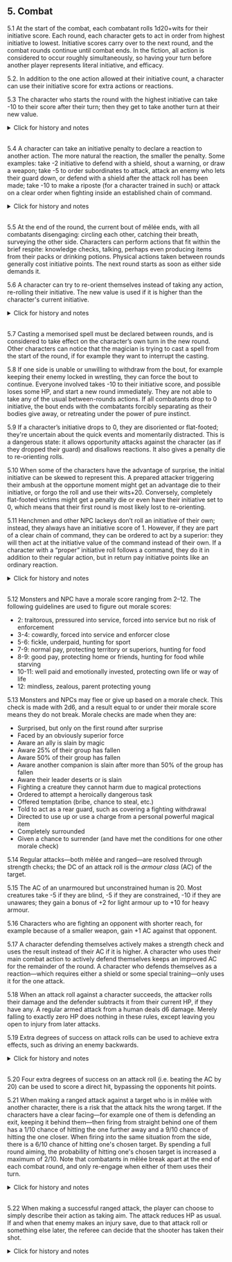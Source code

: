 <h2>5. Combat</h2>

5.1 At the start of the combat, each combatant rolls 1d20+wits for their initiative score. Each round, each character gets to act in order from highest initiative to lowest. Initiative scores carry over to the next round, and the combat rounds continue until combat ends. In the fiction, all action is considered to occur roughly simultaneously, so having your turn before another player represents literal initiative, and efficacy.

5.2. In addition to the one action allowed at their initiative count, a character can use their initiative score for extra actions or reactions.

5.3 The character who starts the round with the highest initiative can take -10 to their score after their turn; then they get to take another turn at their new value.
<details><summary markdown="span">Click for history and notes</summary>

This is known as "superior initiative".
</details><br/>

5.4 A character can take an initiative penalty to declare a reaction to another action.  The more natural the reaction, the smaller the penalty. Some examples: take -2 initiative to defend with a shield, shout a warning, or draw a weapon; take -5 to order subordinates to attack, attack an enemy who lets their guard down, or defend with a shield after the attack roll has been made; take -10 to make a riposte (for a character trained in such) or attack on a clear order when fighting inside an established chain of command.

<details><summary markdown="span">Click for history and notes</summary>
In the Overgrown Cathedral, Spork paid -2 initiative to roll a wits check to see if any more enemies were approaching. If this were done between rounds, it would have been free (see 5.5)
</details><br/>

5.5 At the end of the round, the current bout of mêlée ends, with all combatants disengaging: circling each other, catching their breath, surveying the other side. Characters can perform actions that fit within the brief respite: knowledge checks, talking, perhaps even producing items from their packs or drinking potions. Physical actions taken between rounds generally cost initiative points. The next round starts as soon as either side demands it.

5.6 A character can try to re-orient themselves instead of taking any action, re-rolling their initiative. The new value is used if it is higher than the character's current initiative.
<details><summary markdown="span">Click for history and notes</summary>

Originally, the rule was that re-orienting was done between rounds, but the character could not take an action the following round (only reactions). In Maastricht '18, for whatever reason, we played with the current version anyway. It seems more intuitive that if you re-orient instead of taking your action, you make the choice that "costs your action" on that action, not beforehand. Also, with the old reading a character starting a fight at 0 due to surprise would always miss 2 whole rounds.
</details><br/>

5.7 Casting a memorised spell must be declared between rounds, and is considered to take effect on the character’s own turn in the new round. Other characters can notice that the magician is trying to cast a spell from the start of the round, if for example they want to interrupt the casting.

5.8 If one side is unable or unwilling to withdraw from the bout, for example keeping their enemy locked in wrestling, they can force the bout to continue. Everyone involved takes -10 to their initiative score, and possible loses some HP, and start a new round immediately. They are not able to take any of the usual between-rounds actions. If all combatants drop to 0 initiative, the bout ends with the combatants forcibly separating as their bodies give away, or retreating under the power of pure instinct.

5.9 If a character’s initiative drops to 0, they are disoriented or flat-footed; they're uncertain about the quick events and momentarily distracted. This is a dangerous state: it allows opportunity attacks against the character (as if they dropped their guard) and disallows reactions. It also gives a penalty die to re-orienting rolls.

5.10 When some of the characters have the advantage of surprise, the initial initiative can be skewed to represent this. A prepared attacker triggering their ambush at the opportune moment might get an advantage die to their initiative, or forgo the roll and use their wits+20. Conversely, completely flat-footed victims might get a penalty die or even have their initiative set to 0, which means that their first round is most likely lost to re-orienting.

5.11 Henchmen and other NPC lackeys don’t roll an initiative of their own; instead, they always have an initiative score of 1. However, if they are part of a clear chain of command, they can be ordered to act by a superior: they will then act at the initiative value of the command instead of their own. If a character with a “proper” initiative roll follows a command, they do it in addition to their regular action, but in return pay initiative points like an ordinary reaction.

<details><summary markdown="span">Click for history and notes</summary>
It would seem to follow from this that such henchmen and NPC lackeys cannot take other reactions, such as defending with a shield. If this is true, perhaps they should get e.g. a +2 to AC from using a shield instead.
</details><br/>

5.12 Monsters and NPC have a morale score ranging from 2–12. The following guidelines are used to figure out morale scores:
 * 2: traitorous, pressured into service, forced into service but no risk of enforcement
 * 3-4: cowardly, forced into service and enforcer close
 * 5-6: fickle, underpaid, hunting for sport
 * 7-9: normal pay, protecting territory or superiors, hunting for food
 * 8-9: good pay, protecting home or friends, hunting for food while starving
 * 10-11: well paid and emotionally invested, protecting own life or way of life
 * 12: mindless, zealous, parent protecting young

5.13 Monsters and NPCs may flee or give up based on a morale check. This check is made with 2d6, and a result equal to or under their morale score means they do not break. Morale checks are made when they are:
 * Surprised, but only on the first round after surprise
 * Faced by an obviously superior force
 * Aware an ally is slain by magic
 * Aware 25% of their group has fallen
 * Aware 50% of their group has fallen
 * Aware another companion is slain after more than 50% of the group has fallen
 * Aware their leader deserts or is slain
 * Fighting a creature they cannot harm due to magical protections
 * Ordered to attempt a heroically dangerous task
 * Offered temptation (bribe, chance to steal, etc.)
 * Told to act as a rear guard, such as covering a fighting withdrawal
 * Directed to use up or use a charge from a personal powerful magical item
 * Completely surrounded
 * Given a chance to surrender (and have met the conditions for one other morale check)

5.14 Regular attacks—both mêlée and ranged—are resolved through strength checks; the DC of an attack roll is the _armour class_ (AC) of the target.

5.15 The AC of an unarmoured but unconstrained human is 20. Most creatures take -5 if they are blind, -5 if they are constrained, -10 if they are unawares; they gain a bonus of +2 for light armour up to +10 for heavy armour.

5.16 Characters who are fighting an opponent with shorter reach, for example because of a smaller weapon, gain +1 AC against that opponent.

5.17 A character defending themselves actively makes a strength check and uses the result instead of their AC if it is higher. A character who uses their main combat action to actively defend themselves keeps an improved AC for the remainder of the round. A character who defends themselves as a reaction—which requires either a shield or some special training—only uses it for the one attack.

5.18 When an attack roll against a character succeeds, the attacker rolls their damage and the defender subtracts it from their current HP, if they have any. A regular armed attack from a human deals d6 damage. Merely falling to exactly zero HP does nothing in these rules, except leaving you open to injury from later attacks.

5.19 Extra degrees of success on attack rolls can be used to achieve extra effects, such as driving an enemy backwards.
<details><summary markdown="span">Click for history and notes</summary>

The specific effect of driving one's foe back was used extensively in the fight against the giant pelicans in the [Sky-Blind Spire](http://blog.trilemma.com/2016/04/the-sky-blind-spire.html). One extra success let the character drive a pelican slightly backwards; two successes were required to drive them out a window. Once outside, only one pelican could attack in through the window, forcing another to hover behind it without acting, while two humans could attack the one sticking its head in.

In the Overgrown Cathedral, a dire monkey was fighting Scout and Anka attacked it, scoring an extra success. This drove the monkey back just enough that Anka could position themselves between the monkey and Scout—the monkey would have had to maneauver somehow to keep attacking Scout.
</details><br/>

5.20 Four extra degrees of success on an attack roll (i.e. beating the AC by 20) can be used to score a direct hit, bypassing the opponents hit points.

5.21 When making a ranged attack against a target who is in mêlée with another character, there is a risk that the attack hits the wrong target. If the characters have a clear facing—for example one of them is defending an exit, keeping it behind them—then firing from straight behind one of them has a 1/10 chance of hitting the one further away and a 9/10 chance of hitting the one closer. When firing into the same situation from the side, there is a 6/10 chance of hitting one's chosen target. By spending a full round aiming, the probability of hitting one's chosen target is increased a maximum of 2/10. Note that combatants in mêlée break apart at the end of each combat round, and only re-engage when either of them uses their turn.

<details><summary markdown="span">Click for history and notes</summary>
In the Overgrown Cathedral, firing into mêlée from straight overhead was judged to be the same as shooting from the side. (Both were wrongly given as 5/10, corrected afterwards.)
</details><br/>

5.22 When making a successful ranged attack, the player can choose to simply describe their action as taking aim. The attack reduces HP as usual. If and when that enemy makes an injury save, due to that attack roll or something else later, the referee can decide that the shooter has taken their shot.
<details><summary markdown="span">Click for history and notes</summary>

Adapted from these [aiming rules]([https://idiomdrottning.org/arrow_threat/](https://idiomdrottning.org/aiming)) by Sandra "2097".
</details><br/>
